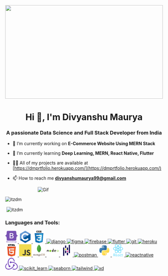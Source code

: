 
<img width="100%" height="300" src="https://developers.giphy.com/branch/master/static/why_4-dbf60f160acb0c6f22c6260bd3a8c6b5.gif">

<h1 align="center">Hi 👋, I'm Divyanshu Maurya</h1>
<h3 align="center">A passionate Data Science and Full Stack Developer from India</h3>



- 🔭 I’m currently working on **E-Commerce Website Using MERN Stack**

- 🌱 I’m currently learning **Deep Learning, MERN, React Native, Flutter**

- 👨‍💻 All of my projects are available at
[https://dmprtfolio.herokuapp.com/](https://dmprtfolio.herokuapp.com/)

- 📫 How to reach me **divyanshumaurya99@gmail.com**
<img align="right" width="400" src="https://cdn.filestackcontent.com/efbSR18hT5uRKuo0zoMA" alt="Gif">

<br>

<p><img src="https://github-readme-stats.vercel.app/api/top-langs?username=itzdm&show_icons=true&locale=en&layout=compact"
alt="itzdm" /></p>

<p>&nbsp;<img align="center"
src="https://github-readme-stats.vercel.app/api?username=itzdm&show_icons=true&locale=en" alt="itzdm" />
</p>

<h3 align="left">Languages and Tools:</h3>
<p align="left"> <a href="https://getbootstrap.com" target="_blank" rel="noreferrer"> <img
src="https://raw.githubusercontent.com/devicons/devicon/master/icons/bootstrap/bootstrap-plain-wordmark.svg"
alt="bootstrap" width="40" height="40" /> </a> <a href="https://www.cprogramming.com/"
target="_blank" rel="noreferrer"> <img
src="https://raw.githubusercontent.com/devicons/devicon/master/icons/c/c-original.svg" alt="c"
width="40" height="40" /> </a> <a href="https://www.w3schools.com/css/" target="_blank"
rel="noreferrer"> <img
src="https://raw.githubusercontent.com/devicons/devicon/master/icons/css3/css3-original-wordmark.svg"
alt="css3" width="40" height="40" /> </a> <a href="https://www.djangoproject.com/" target="_blank"
rel="noreferrer"> <img src="https://cdn.worldvectorlogo.com/logos/django.svg" alt="django" width="40"
height="40" /> </a> <a href="https://www.figma.com/" target="_blank" rel="noreferrer"> <img
src="https://www.vectorlogo.zone/logos/figma/figma-icon.svg" alt="figma" width="40" height="40" />
</a> <a href="https://firebase.google.com/" target="_blank" rel="noreferrer"> <img
src="https://www.vectorlogo.zone/logos/firebase/firebase-icon.svg" alt="firebase" width="40"
height="40" />
</a> <a href="https://flutter.dev" target="_blank" rel="noreferrer"> <img
src="https://www.vectorlogo.zone/logos/flutterio/flutterio-icon.svg" alt="flutter" width="40"
height="40" />
</a> <a href="https://git-scm.com/" target="_blank" rel="noreferrer"> <img
src="https://www.vectorlogo.zone/logos/git-scm/git-scm-icon.svg" alt="git" width="40" height="40" />
</a> <a href="https://heroku.com" target="_blank" rel="noreferrer"> <img
src="https://www.vectorlogo.zone/logos/heroku/heroku-icon.svg" alt="heroku" width="40"
height="40" /> </a>
<a href="https://www.w3.org/html/" target="_blank" rel="noreferrer"> <img
src="https://raw.githubusercontent.com/devicons/devicon/master/icons/html5/html5-original-wordmark.svg"
alt="html5" width="40" height="40" /> </a> <a
href="https://developer.mozilla.org/en-US/docs/Web/JavaScript" target="_blank" rel="noreferrer"> <img
src="https://raw.githubusercontent.com/devicons/devicon/master/icons/javascript/javascript-original.svg"
alt="javascript" width="40" height="40" /> </a> <a href="https://www.mongodb.com/" target="_blank"
rel="noreferrer"> <img
src="https://raw.githubusercontent.com/devicons/devicon/master/icons/mongodb/mongodb-original-wordmark.svg"
alt="mongodb" width="40" height="40" /> </a> <a href="https://nodejs.org" target="_blank"
rel="noreferrer">
<img src="https://raw.githubusercontent.com/devicons/devicon/master/icons/nodejs/nodejs-original-wordmark.svg"
alt="nodejs" width="40" height="40" /> </a> <a href="https://pandas.pydata.org/" target="_blank"
rel="noreferrer"> <img
src="https://raw.githubusercontent.com/devicons/devicon/2ae2a900d2f041da66e950e4d48052658d850630/icons/pandas/pandas-original.svg"
alt="pandas" width="40" height="40" /> </a> <a href="https://postman.com" target="_blank"
rel="noreferrer">
<img src="https://www.vectorlogo.zone/logos/getpostman/getpostman-icon.svg" alt="postman" width="40"
height="40" /> </a> <a href="https://www.python.org" target="_blank" rel="noreferrer"> <img
src="https://raw.githubusercontent.com/devicons/devicon/master/icons/python/python-original.svg"
alt="python" width="40" height="40" /> </a> <a href="https://reactjs.org/" target="_blank"
rel="noreferrer">
<img src="https://raw.githubusercontent.com/devicons/devicon/master/icons/react/react-original-wordmark.svg"
alt="react" width="40" height="40" /> </a> <a href="https://reactnative.dev/" target="_blank"
rel="noreferrer"> <img src="https://reactnative.dev/img/header_logo.svg" alt="reactnative" width="40"
height="40" /> </a> <a href="https://redux.js.org" target="_blank" rel="noreferrer"> <img
src="https://raw.githubusercontent.com/devicons/devicon/master/icons/redux/redux-original.svg"
alt="redux" width="40" height="40" /> </a> <a href="https://scikit-learn.org/" target="_blank"
rel="noreferrer"> <img
src="https://upload.wikimedia.org/wikipedia/commons/0/05/Scikit_learn_logo_small.svg"
alt="scikit_learn" width="40" height="40" /> </a> <a href="https://seaborn.pydata.org/"
target="_blank" rel="noreferrer"> <img src="https://seaborn.pydata.org/_images/logo-mark-lightbg.svg"
alt="seaborn" width="40" height="40" /> </a>
<a href="https://tailwindcss.com/" target="_blank" rel="noreferrer"> <img
src="https://www.vectorlogo.zone/logos/tailwindcss/tailwindcss-icon.svg" alt="tailwind" width="40"
height="40" /> </a> <a href="https://www.adobe.com/products/xd.html" target="_blank"
rel="noreferrer"> <img src="https://cdn.worldvectorlogo.com/logos/adobe-xd.svg" alt="xd" width="40"
height="40" /> </a>
</p>
